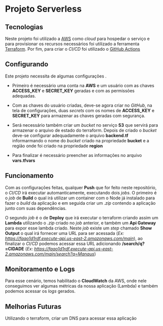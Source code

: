 # Projeto Serverless

## Tecnologias

Neste projeto foi utilizado a [AWS](https://aws.amazon.com/pt/) como *cloud* para hospedar o serviço e para provisionar os recursos necessários foi utilizado a ferramenta [Terraform](https://www.terraform.io/). Por fim, para criar o *CI/CD* foi utilizado o [GitHub Actions](https://github.com/features/actions)

## Configurando

Este projeto necessita de algumas configurações .

* Primeiro é necessário uma conta na **AWS** e um usuário com as chaves **ACCESS_KEY** e **SECRET_KEY** geradas e com as permissões adequadas.

* Com as chaves do usuário criadas, deve-se agora criar no *GitHub*, na tela de configurações, duas *secrets* com os nomes de **ACCESS_KEY** e **SECRET_KEY** para armazenar as chaves geradas com segurança.

* Será necessário também criar um *bucket* no serviço **S3** que servirá para armazenar o arquivo de estado do terraform. Depois de criado o *bucket* deve-se configurar adequadamente o arquivo **backend.tf** informarmando o nome do *bucket* criado na propriedade **bucket** e a região onde foi criado na propriedade **region**

* Para finalizar é necessário preencher as informações no arquivo **vars.tfvars**

## Funcionamento

Com as configurações feitas, qualquer **Push** que for feito neste repositório, o *CI/CD* irá executar automanticamente, executando dois *jobs*. O primeiro é o *job* de **Build** o qual irá utilizar um container com o Node já instalado para fazer o *build* da aplicação e em seguida criar um *.zip* contendo a aplicação junto com suas dependências. 

O segundo *job* é o de **Deploy** que irá executar o terraform criando assim um **Lambda** utilizando o *.zip* criado no *job* anterior, e também um **Api Gateway** para expor esse lambda criado. Neste *job* existe um *step* chamado **Show Output** o qual irá fornecer uma URL para ser acessada (*Ex: https://faao1d1rdf.execute-api.us-east-2.amazonaws.com/main*), ao finalizar o *CI/CD* podemos acessar essa URL adicionando **/search/q?=CIDADE** (*Ex: https://faao1d1rdf.execute-api.us-east-2.amazonaws.com/main/search?q=Manaus*)

## Monitoramento e Logs

Para esse cenário, temos habilitado o **CloudWatch** da AWS, onde nele conseguimos ver algumas métricas da nossa aplicação (Lambda) e também podemos acessar os *logs* gerados.

## Melhorias Futuras

Utilizando o terraform, criar um DNS para acessar essa aplicação

